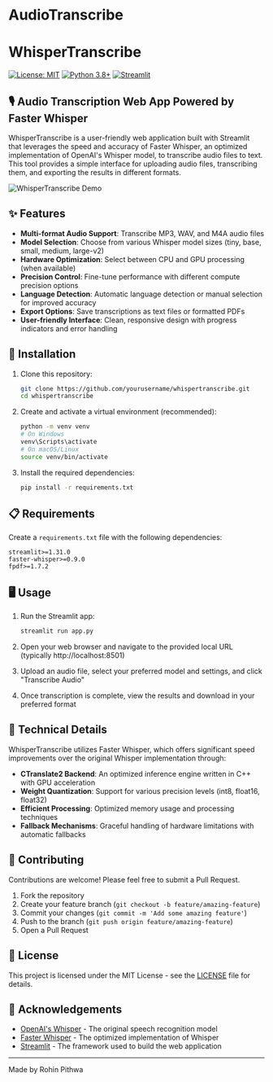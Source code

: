 # AudioTranscribe
# WhisperTranscribe

[![License: MIT](https://img.shields.io/badge/License-MIT-yellow.svg)](https://opensource.org/licenses/MIT)
[![Python 3.8+](https://img.shields.io/badge/python-3.8+-blue.svg)](https://www.python.org/downloads/)
[![Streamlit](https://img.shields.io/badge/Streamlit-1.31.0-FF4B4B.svg)](https://streamlit.io/)

## 🎙️ Audio Transcription Web App Powered by Faster Whisper

WhisperTranscribe is a user-friendly web application built with Streamlit that leverages the speed and accuracy of Faster Whisper, an optimized implementation of OpenAI's Whisper model, to transcribe audio files to text. This tool provides a simple interface for uploading audio files, transcribing them, and exporting the results in different formats.

![WhisperTranscribe Demo](demo-placeholder.gif)

## ✨ Features

- **Multi-format Audio Support**: Transcribe MP3, WAV, and M4A audio files
- **Model Selection**: Choose from various Whisper model sizes (tiny, base, small, medium, large-v2)
- **Hardware Optimization**: Select between CPU and GPU processing (when available)
- **Precision Control**: Fine-tune performance with different compute precision options
- **Language Detection**: Automatic language detection or manual selection for improved accuracy
- **Export Options**: Save transcriptions as text files or formatted PDFs
- **User-friendly Interface**: Clean, responsive design with progress indicators and error handling

## 🚀 Installation

1. Clone this repository:
   ```bash
   git clone https://github.com/yourusername/whispertranscribe.git
   cd whispertranscribe
   ```

2. Create and activate a virtual environment (recommended):
   ```bash
   python -m venv venv
   # On Windows
   venv\Scripts\activate
   # On macOS/Linux
   source venv/bin/activate
   ```

3. Install the required dependencies:
   ```bash
   pip install -r requirements.txt
   ```

## 📋 Requirements

Create a `requirements.txt` file with the following dependencies:

```
streamlit>=1.31.0
faster-whisper>=0.9.0
fpdf>=1.7.2
```

## 🖥️ Usage

1. Run the Streamlit app:
   ```bash
   streamlit run app.py
   ```

2. Open your web browser and navigate to the provided local URL (typically http://localhost:8501)

3. Upload an audio file, select your preferred model and settings, and click "Transcribe Audio"

4. Once transcription is complete, view the results and download in your preferred format

## 🔧 Technical Details

WhisperTranscribe utilizes Faster Whisper, which offers significant speed improvements over the original Whisper implementation through:

- **CTranslate2 Backend**: An optimized inference engine written in C++ with GPU acceleration
- **Weight Quantization**: Support for various precision levels (int8, float16, float32)
- **Efficient Processing**: Optimized memory usage and processing techniques
- **Fallback Mechanisms**: Graceful handling of hardware limitations with automatic fallbacks

## 🤝 Contributing

Contributions are welcome! Please feel free to submit a Pull Request.

1. Fork the repository
2. Create your feature branch (`git checkout -b feature/amazing-feature`)
3. Commit your changes (`git commit -m 'Add some amazing feature'`)
4. Push to the branch (`git push origin feature/amazing-feature`)
5. Open a Pull Request

## 📄 License

This project is licensed under the MIT License - see the [LICENSE](LICENSE) file for details.

## 🙏 Acknowledgements

- [OpenAI's Whisper](https://github.com/openai/whisper) - The original speech recognition model
- [Faster Whisper](https://github.com/guillaumekln/faster-whisper) - The optimized implementation of Whisper
- [Streamlit](https://streamlit.io/) - The framework used to build the web application

---

Made by Rohin Pithwa
